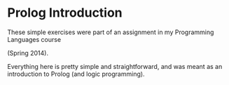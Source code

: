 # Prolog Introduction

These simple exercises were part of an assignment in my Programming
Languages course

(Spring 2014).

Everything here is pretty simple and straightforward, and was meant
as an introduction to Prolog (and logic programming).
